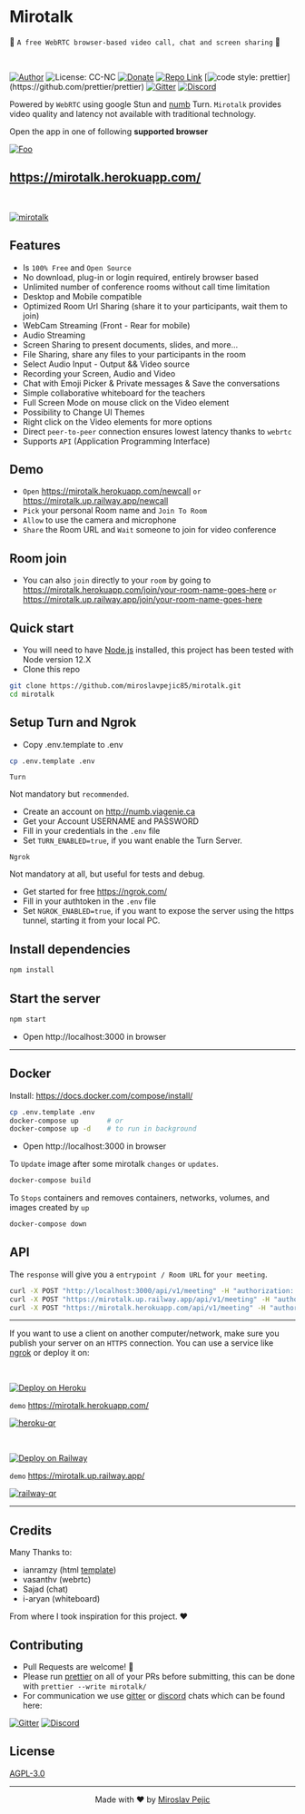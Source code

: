 # Mirotalk

🚀 `A free WebRTC browser-based video call, chat and screen sharing` 🚀

<br>

[//]: https://img.shields.io/badge/<LABEL>-<MESSAGE>-<COLOR>

[![Author](https://img.shields.io/badge/Author-miro-brightgreen.svg)](https://www.linkedin.com/in/miroslav-pejic-976a07101/)
![License: CC-NC](https://img.shields.io/badge/License-CCNC-blue.svg)
[![Donate](https://img.shields.io/badge/Donate-PayPal-brightgreen.svg)](https://paypal.me/MiroslavPejic?locale.x=it_IT)
[![Repo Link](https://img.shields.io/badge/Repo-Link-black.svg)](https://github.com/miroslavpejic85/mirotalk)
[![code style: prettier](https://img.shields.io/badge/code_style-prettier-ff69b4.svg?)](https://github.com/prettier/prettier)
[![Gitter](https://badges.gitter.im/mirotalk/community.svg)](https://gitter.im/mirotalk/community?utm_source=badge&utm_medium=badge&utm_campaign=pr-badge)
[![Discord](https://img.shields.io/badge/chat-discord-green)](https://discord.gg/c5AZn8yKbQ)

Powered by `WebRTC` using google Stun and [numb](http://numb.viagenie.ca/) Turn. `Mirotalk` provides video quality and latency not available with traditional technology.

Open the app in one of following **supported browser**

[//]: #![webrtc](www/images/webrtc.png)

[![Foo](www/images/browsers.png)](https://mirotalk.herokuapp.com/)

## https://mirotalk.herokuapp.com/

<br>

[![mirotalk](www/images/preview.png)](https://mirotalk.herokuapp.com/)

## Features

- Is `100% Free` and `Open Source`
- No download, plug-in or login required, entirely browser based
- Unlimited number of conference rooms without call time limitation
- Desktop and Mobile compatible
- Optimized Room Url Sharing (share it to your participants, wait them to join)
- WebCam Streaming (Front - Rear for mobile)
- Audio Streaming
- Screen Sharing to present documents, slides, and more...
- File Sharing, share any files to your participants in the room
- Select Audio Input - Output && Video source
- Recording your Screen, Audio and Video
- Chat with Emoji Picker & Private messages & Save the conversations
- Simple collaborative whiteboard for the teachers
- Full Screen Mode on mouse click on the Video element
- Possibility to Change UI Themes
- Right click on the Video elements for more options
- Direct `peer-to-peer` connection ensures lowest latency thanks to `webrtc`
- Supports `API` (Application Programming Interface)

## Demo

- `Open` https://mirotalk.herokuapp.com/newcall `or` https://mirotalk.up.railway.app/newcall
- `Pick` your personal Room name and `Join To Room`
- `Allow` to use the camera and microphone
- `Share` the Room URL and `Wait` someone to join for video conference

## Room join

- You can also `join` directly to your `room` by going to https://mirotalk.herokuapp.com/join/your-room-name-goes-here `or` https://mirotalk.up.railway.app/join/your-room-name-goes-here

## Quick start

- You will need to have [Node.js](https://nodejs.org/en/blog/release/v12.22.1/) installed, this project has been tested with Node version 12.X
- Clone this repo

```bash
git clone https://github.com/miroslavpejic85/mirotalk.git
cd mirotalk
```

## Setup Turn and Ngrok

- Copy .env.template to .env

```bash
cp .env.template .env
```

`Turn`

Not mandatory but `recommended`.

- Create an account on http://numb.viagenie.ca
- Get your Account USERNAME and PASSWORD
- Fill in your credentials in the `.env` file
- Set `TURN_ENABLED=true`, if you want enable the Turn Server.

`Ngrok`

Not mandatory at all, but useful for tests and debug.

- Get started for free https://ngrok.com/
- Fill in your authtoken in the `.env` file
- Set `NGROK_ENABLED=true`, if you want to expose the server using the https tunnel, starting it from your local PC.

## Install dependencies

```js
npm install
```

## Start the server

```js
npm start
```

- Open http://localhost:3000 in browser

---

## Docker

Install: https://docs.docker.com/compose/install/

```bash
cp .env.template .env
docker-compose up       # or
docker-compose up -d    # to run in background
```

- Open http://localhost:3000 in browser

To `Update` image after some mirotalk `changes` or `updates`.

```bash
docker-compose build
```

To `Stops` containers and removes containers, networks, volumes, and images created by `up`

```bash
docker-compose down
```

## API

The `response` will give you a `entrypoint / Room URL` for `your meeting`.

```bash
curl -X POST "http://localhost:3000/api/v1/meeting" -H "authorization: YourApiKeySecret" -H "Content-Type: application/json" -d "{ \"title\": \"Mirotalk GET meeting\"}"
curl -X POST "https://mirotalk.up.railway.app/api/v1/meeting" -H "authorization: mirotalk_default_secret" -H "Content-Type: application/json" -d "{ \"title\": \"Mirotalk GET meeting\"}"
curl -X POST "https://mirotalk.herokuapp.com/api/v1/meeting" -H "authorization: mirotalk_default_secret" -H "Content-Type: application/json" -d "{ \"title\": \"Mirotalk GET meeting\"}"
```

---

If you want to use a client on another computer/network, make sure you publish your server on an `HTTPS` connection.
You can use a service like [ngrok](https://ngrok.com/) or deploy it on:

<br>

[![Deploy on Heroku](https://www.herokucdn.com/deploy/button.svg)](https://www.heroku.com/)

`demo` https://mirotalk.herokuapp.com/

[![heroku-qr](www/images/mirotalk-heroku-qr.png)](https://mirotalk.herokuapp.com/)

<br>

[![Deploy on Railway](https://railway.app/button.svg)](https://railway.app)

`demo` https://mirotalk.up.railway.app/

[![railway-qr](www/images/mirotalk-railway-qr.png)](https://mirotalk.up.railway.app/)

---

## Credits

Many Thanks to:

- ianramzy (html [template](https://cruip.com/demos/neon/))
- vasanthv (webrtc)
- Sajad (chat)
- i-aryan (whiteboard)

From where I took inspiration for this project. ❤️

## Contributing

- Pull Requests are welcome! :slightly_smiling_face:
- Please run [prettier](https://prettier.io) on all of your PRs before submitting, this can be done with `prettier --write mirotalk/`
- For communication we use [gitter](https://gitter.im/) or [discord](https://discord.com/) chats which can be found here:

[![Gitter](https://badges.gitter.im/mirotalk/community.svg)](https://gitter.im/mirotalk/community?utm_source=badge&utm_medium=badge&utm_campaign=pr-badge) [![Discord](https://img.shields.io/badge/chat-discord-green)](https://discord.gg/c5AZn8yKbQ)

## License

[AGPL-3.0](LICENSE)

---

<p align="center"> Made with ❤️ by <a href="https://www.linkedin.com/in/miroslav-pejic-976a07101/">Miroslav Pejic</a></p>
